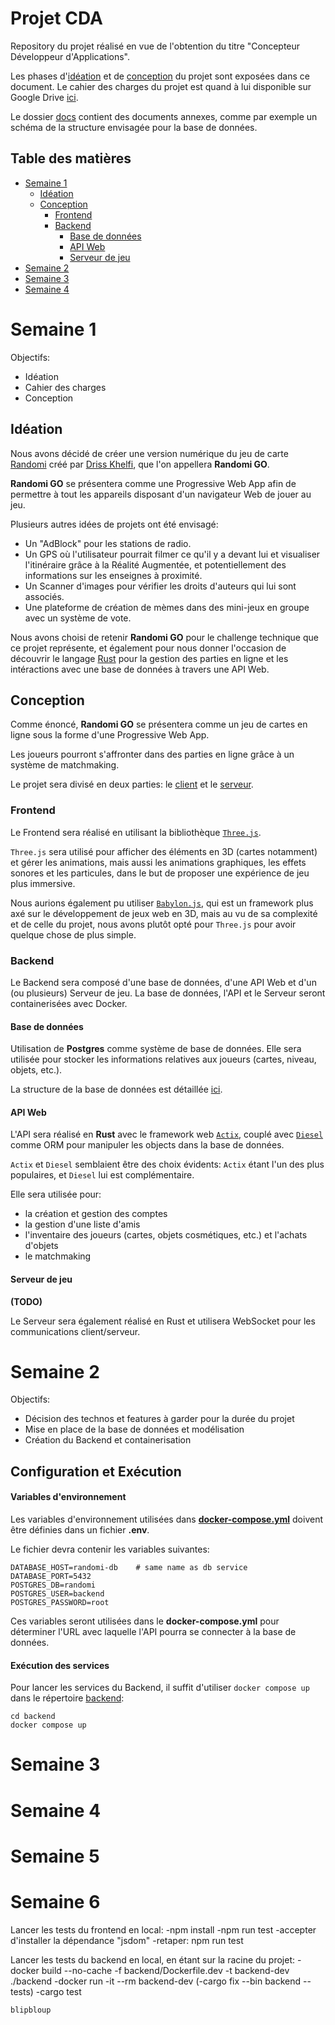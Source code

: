# Projet CDA

Repository du projet réalisé en vue de l'obtention du titre "Concepteur Développeur d'Applications".

Les phases d'[idéation](#idéation) et de [conception](#conception) du projet sont exposées dans ce document.
Le cahier des charges du projet est quand à lui disponible sur Google Drive [ici](https://docs.google.com/document/d/1q1_h__Q5QH4UED8aIS-Iv8AhZG0YckE_t92xyG4v_JA/edit?usp=sharing).

Le dossier [docs](./docs/) contient des documents annexes, comme par exemple un schéma de la structure envisagée pour la base de données.

## Table des matières
- [Semaine 1](#semaine-1)
    - [Idéation](#idéation)
    - [Conception](#conception)
        - [Frontend](#frontend)
        - [Backend](#backend)
            - [Base de données](#base-de-données)
            - [API Web](#api-web)
            - [Serveur de jeu](#serveur-de-jeu)
- [Semaine 2](#semaine-2)
- [Semaine 3](#semaine-3)
- [Semaine 4](#semaine-4)


# Semaine 1

Objectifs:
- Idéation
- Cahier des charges
- Conception

## Idéation

Nous avons décidé de créer une version numérique du jeu de carte [Randomi](https://sgave.net/2024/09/28/randomi-vous-avez-carte-blanche-pour-gagner/) créé par [Driss Khelfi](https://github.com/driss-khelfi/), que l'on appellera **Randomi GO**.

**Randomi GO** se présentera comme une Progressive Web App afin de permettre à tout les appareils disposant d'un navigateur Web de jouer au jeu.

Plusieurs autres idées de projets ont été envisagé:
- Un "AdBlock" pour les stations de radio.
- Un GPS où l'utilisateur pourrait filmer ce qu'il y a devant lui et visualiser l'itinéraire grâce à la Réalité Augmentée, et potentiellement des informations sur les enseignes à proximité.
- Un Scanner d'images pour vérifier les droits d'auteurs qui lui sont associés.
- Une plateforme de création de mèmes dans des mini-jeux en groupe avec un système de vote.

Nous avons choisi de retenir **Randomi GO** pour le challenge technique que ce projet représente, et également pour nous donner l'occasion de découvrir le langage [Rust](https://www.rust-lang.org/) pour la gestion des parties en ligne et les intéractions avec une base de données à travers une API Web.


## Conception

Comme énoncé, **Randomi GO** se présentera comme un jeu de cartes en ligne sous la forme d'une Progressive Web App.

Les joueurs pourront s'affronter dans des parties en ligne grâce à un système de matchmaking.

Le projet sera divisé en deux parties: le [client](#frontend) et le [serveur](#backend).

### Frontend

Le Frontend sera réalisé en utilisant la bibliothèque [`Three.js`](https://threejs.org/).

`Three.js` sera utilisé pour afficher des éléments en 3D (cartes notamment) et gérer les animations, mais aussi les animations graphiques, les effets sonores et les particules, dans le but de proposer une expérience de jeu plus immersive.

Nous aurions également pu utiliser [`Babylon.js`](https://www.babylonjs.com/), qui est un framework plus axé sur le développement de jeux web en 3D, mais au vu de sa complexité et de celle du projet, nous avons plutôt opté pour `Three.js` pour avoir quelque chose de plus simple.

### Backend

Le Backend sera composé d'une base de données, d'une API Web et d'un (ou plusieurs) Serveur de jeu.
La base de données, l'API et le Serveur seront containerisées avec Docker.

#### Base de données

Utilisation de **Postgres** comme système de base de données.
Elle sera utilisée pour stocker les informations relatives aux joueurs (cartes, niveau, objets, etc.).

La structure de la base de données est détaillée [ici](./docs/Structure%20BDD%20Randomi%20GO.pdf).

#### API Web

L'API sera réalisé en **Rust** avec le framework web [`Actix`](https://actix.rs/), couplé avec [`Diesel`](https://diesel.rs) comme ORM pour manipuler les objects dans la base de données.

`Actix` et `Diesel` semblaient être des choix évidents: `Actix` étant l'un des plus populaires, et `Diesel` lui est complémentaire.

Elle sera utilisée pour:
- la création et gestion des comptes
- la gestion d'une liste d'amis
- l'inventaire des joueurs (cartes, objets cosmétiques, etc.) et l'achats d'objets
- le matchmaking

#### Serveur de jeu

**(TODO)**

Le Serveur sera également réalisé en Rust et utilisera WebSocket pour les communications client/serveur.


# Semaine 2

Objectifs:
- Décision des technos et features à garder pour la durée du projet
- Mise en place de la base de données et modélisation
- Création du Backend et containerisation

## Configuration et Exécution

#### Variables d'environnement

Les variables d'environnement utilisées dans [**docker-compose.yml**](./backend/docker-compose.yml) doivent être définies dans un fichier **.env**.

Le fichier devra contenir les variables suivantes:

```
DATABASE_HOST=randomi-db    # same name as db service
DATABASE_PORT=5432
POSTGRES_DB=randomi
POSTGRES_USER=backend
POSTGRES_PASSWORD=root
```

Ces variables seront utilisées dans le **docker-compose.yml** pour déterminer l'URL avec laquelle l'API pourra se connecter à la base de données.

#### Exécution des services

Pour lancer les services du Backend, il suffit d'utiliser `docker compose up` dans le répertoire [backend](./backend/):

```
cd backend
docker compose up
```

# Semaine 3



# Semaine 4


# Semaine 5



# Semaine 6

Lancer les tests du frontend en local: 
    -npm install
    -npm run test
        -accepter d'installer la dépendance "jsdom"
    -retaper: npm run test

Lancer les tests du backend en local, en étant sur la racine du projet: 
    -docker build --no-cache -f backend/Dockerfile.dev -t backend-dev ./backend
    -docker run -it --rm backend-dev
    (-cargo fix --bin backend --tests)
    -cargo test

    blipbloup
